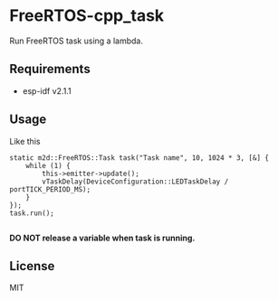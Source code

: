 # FreeRTOS-cpp_task

Run FreeRTOS task using a lambda.

## Requirements

- esp-idf v2.1.1

## Usage

Like this

```
static m2d::FreeRTOS::Task task("Task name", 10, 1024 * 3, [&] {
	while (1) {
		this->emitter->update();
		vTaskDelay(DeviceConfiguration::LEDTaskDelay / portTICK_PERIOD_MS);
	}
});
task.run();


```

**DO NOT release a variable when task is running.**

## License

MIT